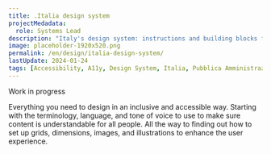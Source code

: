 ```yaml
---
title: .Italia design system
projectMedadata:
  role: Systems Lead
description: "Italy's design system: instructions and building blocks for government sites and services."
image: placeholder-1920x520.png
permalink: /en/design/italia-design-system/
lastUpdate: 2024-01-24
tags: [Accessibility, A11y, Design System, Italia, Pubblica Amministrazione]
---
```


Work in progress

Everything you need to design in an inclusive and accessible way. Starting with the terminology, language, and tone of voice to use to make sure content is understandable for all people. All the way to finding out how to set up grids, dimensions, images, and illustrations to enhance the user experience.
